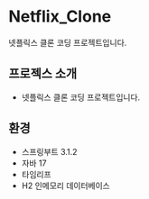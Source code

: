 # Netflix_Clone
넷플릭스 클론 코딩 프로젝트입니다. 

## 프로젝스 소개
- 넷플릭스 클론 코딩 프로젝트입니다.

## 환경
- 스프링부트 3.1.2
- 자바 17
- 타임리프
- H2 인메모리 데이터베이스


